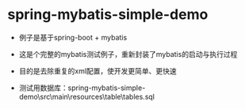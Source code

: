 # spring-mybatis-simple-demo
- 例子是基于spring-boot + mybatis
- 这是个完整的mybatis测试例子，重新封装了mybatis的启动与执行过程
- 目的是去除重复的xml配置，使开发更简单、更快速

- 测试用数据库：spring-mybatis-simple-demo\src\main\resources\table\tables.sql
